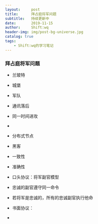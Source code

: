 ```yaml
---
layout:     post
title:      拜占庭将军问题
subtitle:   持续更新中
date:       2019-11-15
author:     Shift:wq
header-img: img/post-bg-universe.jpg
catalog: true
tags:
    - Shift:wq的学习笔记
---
```

### 拜占庭将军问题
- 兰玻特
- 城堡
- 军队
- 通讯落后
- 同一时间进攻

-
- 分布式节点
- 黑客

- 一致性
- 准确性

- 口头协议：将军副官模型
- 忠诚的副官遵守同一命令
- 若将军是忠诚的，所有的忠诚副官执行他命
- 书面协议：



-
